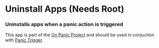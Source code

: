 # Uninstall Apps (Needs Root)

### Uninstalls apps when a panic action is triggered

This app is part of the [On Panic Project](https://onpanic.github.io/) and should be used in conjuction with [Panic Trigger](https://github.com/OnPanic/PanicTrigger/releases)
